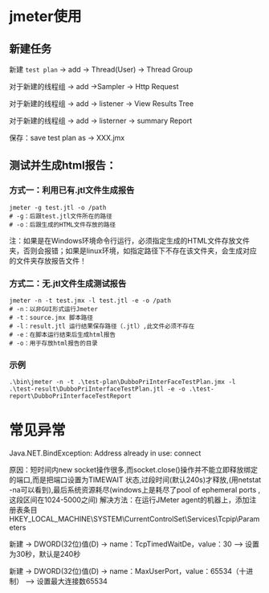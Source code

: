 # jmeter使用

## 新建任务

新建 `test plan` -> add -> Thread(User) -> Thread Group

对于新建的线程组 -> add ->Sampler -> Http Request

对于新建的线程组 -> add -> listener -> View Results Tree

对于新建的线程组 -> add -> listerner -> summary Report



保存：save test plan as -> XXX.jmx



## 测试并生成html报告：

### 方式一：利用已有.jtl文件生成报告

```shell
jmeter -g test.jtl -o /path
# -g：后跟test.jtl文件所在的路径
# -o：后跟生成的HTML文件存放的路径
```

注：如果是在Windows环境命令行运行，必须指定生成的HTML文件存放文件夹，否则会报错；如果是linux环境，如指定路径下不存在该文件夹，会生成对应的文件夹存放报告文件！



### 方式二：无.jtl文件生成测试报告

```shell
jmeter -n -t test.jmx -l test.jtl -e -o /path
# -n：以非GUI形式运行Jmeter 
# -t：source.jmx 脚本路径 
# -l：result.jtl 运行结果保存路径（.jtl）,此文件必须不存在 
# -e：在脚本运行结束后生成html报告 
# -o：用于存放html报告的目录
```



### 示例

```shell
.\bin\jmeter -n -t .\test-plan\DubboPriInterFaceTestPlan.jmx -l .\test-result\DubboPriInterfaceTestPlan.jtl -e -o .\test-report\DubboPriInterfaceTestReport
```



# 常见异常



Java.NET.BindException: Address already in use: connect

原因：短时间内new socket操作很多,而socket.close()操作并不能立即释放绑定的端口,而是把端口设置为TIMEWAIT 状态,过段时间(默认240s)才释放,(用netstat -na可以看到),最后系统资源耗尽(windows上是耗尽了pool of ephemeral ports ,这段区间在1024-5000之间)
解决方法：在运行JMeter agent的机器上，添加注册表条目HKEY_LOCAL_MACHINE\SYSTEM\CurrentControlSet\Services\Tcpip\Parameters

 新建 -> DWORD(32位)值(D) -> name：TcpTimedWaitDe，value：30   –> 设置为30秒，默认是240秒 

 新建 -> DWORD(32位)值(D) -> name：MaxUserPort，value：65534（十进制） –> 设置最大连接数65534 

